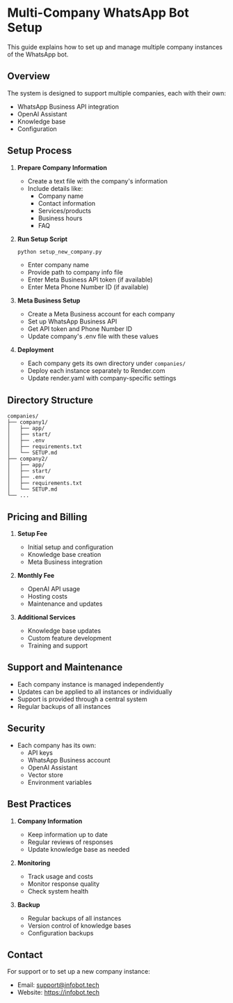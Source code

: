 # Multi-Company WhatsApp Bot Setup

This guide explains how to set up and manage multiple company instances of the WhatsApp bot.

## Overview

The system is designed to support multiple companies, each with their own:
- WhatsApp Business API integration
- OpenAI Assistant
- Knowledge base
- Configuration

## Setup Process

1. **Prepare Company Information**
   - Create a text file with the company's information
   - Include details like:
     - Company name
     - Contact information
     - Services/products
     - Business hours
     - FAQ

2. **Run Setup Script**
   ```bash
   python setup_new_company.py
   ```
   - Enter company name
   - Provide path to company info file
   - Enter Meta Business API token (if available)
   - Enter Meta Phone Number ID (if available)

3. **Meta Business Setup**
   - Create a Meta Business account for each company
   - Set up WhatsApp Business API
   - Get API token and Phone Number ID
   - Update company's .env file with these values

4. **Deployment**
   - Each company gets its own directory under `companies/`
   - Deploy each instance separately to Render.com
   - Update render.yaml with company-specific settings

## Directory Structure

```
companies/
├── company1/
│   ├── app/
│   ├── start/
│   ├── .env
│   ├── requirements.txt
│   └── SETUP.md
├── company2/
│   ├── app/
│   ├── start/
│   ├── .env
│   ├── requirements.txt
│   └── SETUP.md
└── ...
```

## Pricing and Billing

1. **Setup Fee**
   - Initial setup and configuration
   - Knowledge base creation
   - Meta Business integration

2. **Monthly Fee**
   - OpenAI API usage
   - Hosting costs
   - Maintenance and updates

3. **Additional Services**
   - Knowledge base updates
   - Custom feature development
   - Training and support

## Support and Maintenance

- Each company instance is managed independently
- Updates can be applied to all instances or individually
- Support is provided through a central system
- Regular backups of all instances

## Security

- Each company has its own:
  - API keys
  - WhatsApp Business account
  - OpenAI Assistant
  - Vector store
  - Environment variables

## Best Practices

1. **Company Information**
   - Keep information up to date
   - Regular reviews of responses
   - Update knowledge base as needed

2. **Monitoring**
   - Track usage and costs
   - Monitor response quality
   - Check system health

3. **Backup**
   - Regular backups of all instances
   - Version control of knowledge bases
   - Configuration backups

## Contact

For support or to set up a new company instance:
- Email: support@infobot.tech
- Website: https://infobot.tech 
